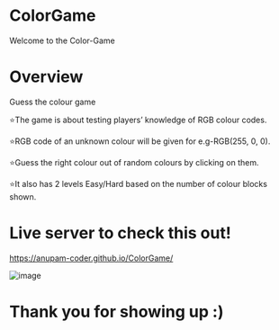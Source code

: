 # ColorGame

Welcome to the Color-Game

# Overview

  Guess the colour game
  
⭐The game is about testing players’ knowledge of RGB colour codes.

⭐RGB code of an unknown colour will be given for e.g-RGB(255, 0, 0).

⭐Guess the right colour out of random colours by clicking on them.

⭐It also has 2 levels Easy/Hard based on the number of colour blocks shown.


# Live server to check this out!
https://anupam-coder.github.io/ColorGame/

![image](https://user-images.githubusercontent.com/71912675/205042192-5318c795-5673-4c5b-b67b-d00aa7669fd8.png)


# Thank you for showing up :)

